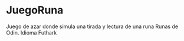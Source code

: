 # JuegoRuna
Juego de azar donde simula una tirada y lectura de una runa
Runas de Odin. Idioma Futhark
